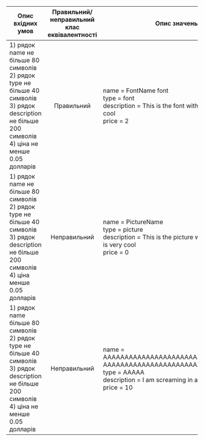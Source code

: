 |Опис вхідних умов|Правильний/неправильний клас еквівалентності|Опис значень вхідних даних|
|-|:-:|-|
|1) рядок name не більше 80 символів<br>2) рядок type не більше 40 символів<br>3) рядок description не більше 200 символів<br>4) ціна не менше 0.05 долларів|Правильний|name = FontName font<br>type = font<br>description = This is the font with the name FontName and it is very cool<br>price = 2|
|1) рядок name не більше 80 символів<br>2) рядок type не більше 40 символів<br>3) рядок description не більше 200 символів<br>4) ціна менше 0.05 долларів|Неправильний|name = PictureName<br>type = picture<br>description = This is the picture with the name PictureName and it is very cool<br>price = 0|
|1) рядок name більше 80 символів<br>2) рядок type не більше 40 символів<br>3) рядок description не більше 200 символів<br>4) ціна не менше 0.05 долларів|Неправильний|name = AAAAAAAAAAAAAAAAAAAAAAAAAAAAAAAAAAAAAAAAAAAAA<br>AAAAAAAAAAAAAAAAAAAAAAAAAAAAAAAAAAAAAAAAAAAAA<br>type = AAAAA<br>description = I am screaming in artwork's name<br>price = 10|
